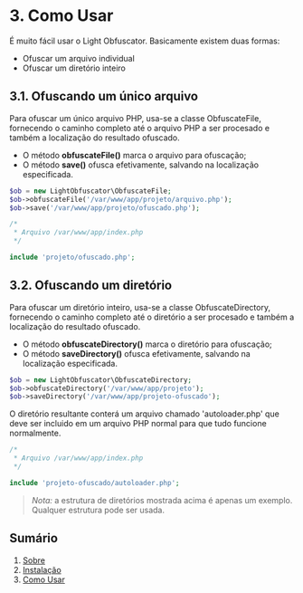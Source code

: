 # 3. Como Usar

É muito fácil usar o Light Obfuscator. Basicamente existem duas formas:

* Ofuscar um arquivo individual
* Ofuscar um diretório inteiro

## 3.1. Ofuscando um único arquivo

Para ofuscar um único arquivo PHP, usa-se a classe ObfuscateFile,
fornecendo o caminho completo até o arquivo PHP a ser procesado e também a localização do resultado ofuscado.

* O método **obfuscateFile()** marca o arquivo para ofuscação;
* O método **save()** ofusca efetivamente, salvando na localização especificada.

```php
$ob = new LightObfuscator\ObfuscateFile;
$ob->obfuscateFile('/var/www/app/projeto/arquivo.php');
$ob->save('/var/www/app/projeto/ofuscado.php');
```

```php
/*
 * Arquivo /var/www/app/index.php
 */

include 'projeto/ofuscado.php';
```

## 3.2. Ofuscando um diretório

Para ofuscar um diretório inteiro, usa-se a classe ObfuscateDirectory,
fornecendo o caminho completo até o diretório a ser procesado e também a localização do resultado ofuscado.

* O método **obfuscateDirectory()** marca o diretório para ofuscação;
* O método **saveDirectory()** ofusca efetivamente, salvando na localização especificada.

```php
$ob = new LightObfuscator\ObfuscateDirectory;
$ob->obfuscateDirectory('/var/www/app/projeto');
$ob->saveDirectory('/var/www/app/projeto-ofuscado');
```

O diretório resultante conterá um arquivo chamado 'autoloader.php'
que deve ser incluido em um arquivo PHP normal para que tudo funcione normalmente.

```php
/*
 * Arquivo /var/www/app/index.php
 */

include 'projeto-ofuscado/autoloader.php';
```

> *Nota:* a estrutura de diretórios mostrada acima é apenas um exemplo. Qualquer estrutura pode ser usada.

## Sumário

1. [Sobre](01-About.md)
2. [Instalação](02-Installation.md)
3. [Como Usar](03-Usage.md)

